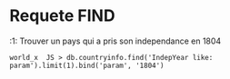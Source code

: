 # Requete FIND

:1: Trouver un pays qui a pris son independance en 1804

```
world_x  JS > db.countryinfo.find('IndepYear like: param').limit(1).bind('param', '1804')
 ```
